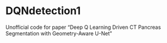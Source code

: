 # DQNdetection1
Unofficial code for paper “Deep Q Learning Driven CT Pancreas Segmentation with Geometry-Aware U-Net”
